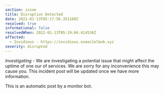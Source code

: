 ```yaml
---
section: issue
title: Disruption Detected
date: 2022-01-13T05:17:56.351160Z
resolved: true
informational: false
resolvedWhen: 2022-01-13T05:19:04.414536Z
affected:
  - Invidious - https://invidious.esmailelbob.xyz
severity: disrupted
---
```

*Investigating* - We are investigating a potential issue that might affect the uptime of one our of services. We are sorry for any inconvenience this may cause you. This incident post will be updated once we have more information.

This is an automatic post by a monitor bot.
        